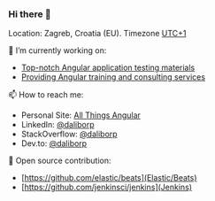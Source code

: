 ### Hi there 👋

Location: Zagreb, Croatia (EU). Timezone [UTC+1](https://www.timeanddate.com/time/zone/croatia/zagreb)

🔭 I’m currently working on:
* [Top-notch Angular application testing materials](https://allthingsangular.com/)
* [Providing Angular training and consulting services](https://allthingsangular.com/)

📫 How to reach me:
* Personal Site: [All Things Angular](https://allthingsangular.com/)
* LinkedIn: [@daliborp](https://linkedin.com/in/dalibor-plavcic)
* StackOverflow: [@daliborp](https://stackoverflow.com/users/5521421/daliborp)
* Dev.to: [@daliborp](https://dev.to/dplavcic)

🌱 Open source contribution:
* [https://github.com/elastic/beats](Elastic/Beats)
* [https://github.com/jenkinsci/jenkins](Jenkins)

<!--
💻 Stack:
* Angular / JS / Java / Go / Spring Framework / Spring Boot 

🔬 Research interest
* Web Application Security


**dplavcic/dplavcic** is a ✨ _special_ ✨ repository because its `README.md` (this file) appears on your GitHub profile.

Here are some ideas to get you started:

- 🔭 I’m currently working on ...
- 🌱 I’m currently learning ...
- 👯 I’m looking to collaborate on ...
- 🤔 I’m looking for help with ...
- 💬 Ask me about ...
- 📫 How to reach me: ...
- 😄 Pronouns: ...
- ⚡ Fun fact: ...
-->

